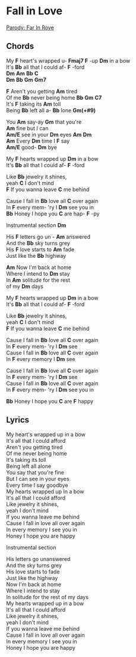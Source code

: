 # Fall in Love
[Parody: Far In Rove](parody/FarInRove.md)

## Chords

My __F__ heart's wrapped u- __Fmaj7__ __F__ -up __Dm__ in a bow  
It's __Bb__ all that I could af- __F__ -ford  
__Dm__ __Am__ __Bb__ __C__  
__Dm__ __Bb__ __Gm__ __Gm7__

__F__ Aren't you getting __Am__ tired  
Of me __Bb__ never being home __Bb__ __Gm__ __C7__  
It's __F__ taking its __Am__ toll  
Being __Bb__ left all a- __Bb__ lone  __Gm(+#9)__

You __Am__ say-ay __Gm__ that you're  
__Am__ fine but I can  
__Am/E__ see in your __Dm__ eyes __Am__ __Dm__  
__Am__ Every __Dm__ time I __F__ say  
__Am/E__ good- __Dm__ bye  

My __F__ hearts wrapped up __Dm__ in a bow   
It's __Bb__ all that I could af- __F__ -ford  

Like __Bb__ jewelry it shines,  
yeah __C__ I don't mind  
__F__ If you wanna leave __C__ me behind

Cause I fall in __Bb__ love all __C__ over again  
In __F__ every mem- 'ry I __Dm__ see you in  
__Bb__ Honey I hope you __C__ are hap- __F__ -py  

Instrumental section 
__Dm__  


His __F__ letters go un - __Am__ answered  
And the __Bb__ sky turns grey  
His __F__ love starts to __Am__ fade  
Just like the __Bb__ highway  

__Am__ Now I'm back at home  
Where I intend to __Dm__ stay  
In __Am__ solitude for the rest  
of my __Dm__ days   
  
My __F__ hearts wrapped up __Dm__ in a bow  
It's __Bb__ all that I could af- __F__ -ford  

Like __Bb__ jewelry it shines,  
yeah __C__ I don't mind  
__F__ If you wanna leave __C__ me behind   

Cause I fall in __Bb__ love all __C__ over again  
In __F__ every mem- 'ry I __Dm__ see  
Cause I fall in __Bb__ love all __C__ over again  
In __F__ every memory I __Dm__ see  

Cause I fall in __Bb__ love all __C__ over again  
In __F__ every mem- 'ry I __Dm__ see  
Cause I fall in __Bb__ love all __C__ over again  
In __F__ every mem- 'ry I __Dm__ see you in  

__Bb__ Honey I hope you __C__ are __F__ happy  

## Lyrics

My heart's wrapped up in a bow  
It's all that I could afford  
Aren't you getting tired  
Of me never being home  
It's taking its toll  
Being left all alone  
You say that you're fine  
But I can see in your eyes  
Every time I say goodbye  
My hearts wrapped up In a bow  
It's all that I could afford  
Like jewelry it shines,  
yeah I don't mind  
If you wanna leave me behind  
Cause I fall in love all over again  
In every memory I see you in  
Honey I hope you are happy  

Instrumental section 

His letters go unanswered  
And the sky turns grey  
His love starts to fade  
Just like the highway  
Now I'm back at home  
Where I intend to stay  
In solitude for the rest of my days   
My hearts wrapped up in a bow  
It's all that I could afford  
Like jewelry it shines,  
yeah I don't mind  
If you wanna leave me behind   
Cause I fall in love all over again  
In every memory I see you in  
Honey I hope you are happy  

